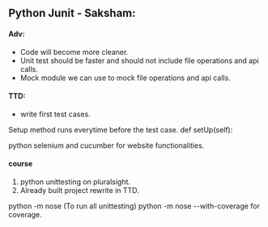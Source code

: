 
## Python Junit - Saksham:

#### Adv: 
- Code will become more cleaner. 
- Unit test should be faster and should not include file operations and api calls. 
- Mock module we can use to mock file operations and api calls. 

#### TTD: 
- write first test cases. 

Setup method runs everytime before the test case. 
def setUp(self):

python selenium and cucumber  for website functionalities. 

#### course 
1) python unittesting on pluralsight. 
2) Already built project rewrite in TTD. 

python -m nose (To run all unittesting)
python -m nose --with-coverage for coverage. 

